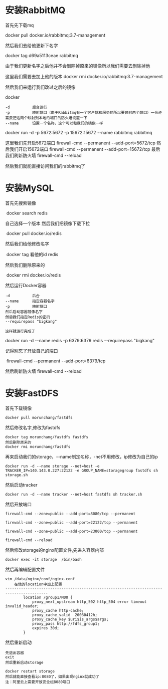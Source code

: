 # 安装RabbitMQ

首先先下载mq

docker pull docker.io/rabbitmq:3.7-management

然后我们去给他更新下名字

docker tag d69a5113ceae rabbitmq

由于我们更新名字之后他并不会删除掉原来的镜像所以我们需要去删除掉他

这里我们需要去加上他的版本
docker rmi docker.io/rabbitmq:3.7-management

然后我们来运行我们改过之后的镜像

docker   

```
-d    		后台运行
-p    		映射端口（由于Rabbitmq有一个客户端和服务的所以要映射两个端口）一会还需要把这两个映射到本地的端口的防火墙设置一下
--name 		设置一个名称，这个可以和我们的镜像一样
```

docker run -d -p 5672:5672 -p 15672:15672 --name rabbitmq rabbitmq



这里我们先开启5672端口
firewall-cmd --permanent --add-port=5672/tcp
然后我们开启15672端口
firewall-cmd --permanent --add-port=15672/tcp
最后我们刷新防火墙
firewall-cmd --reload

然后我们就能直接访问我们的rabbitmq了

# 安装MySQL

首先先搜索镜像



​			docker search redis



自己选择一个版本
然后我们把镜像下载下拉



​			docker pull docker.io/redis



然后我们给他修改名字



​			docker tag 看他的id  redis



然后我们删除原来的



​			docker rmi docker.io/redis



然后运行Docker容器

```
-d 			后台
--name		指定容器名字
-p			映射端口
然后启动容器镜像名字
然后我们指定Redis的密码
--requirepass "bigkang"

这样就运行完成了
```



docker run -d --name redis -p 6379:6379 redis --requirepass "bigkang"



记得别忘了开放自己的端口

​			firewall-cmd --permanent --add-port=6379/tcp

然后刷新防火墙
			firewall-cmd --reload 

## 



# 安装FastDFS

首先下载镜像

```
docker pull morunchang/fastdfs
```

然后修改名字,修改为fastdfs

```
docker tag morunchang/fastdfs fastdfs
然后删除原来的
docker rmi morunchang/fastdfs
```

再来启动我们的storage，--name制定名称，-net不用修改，ip修改为自己的ip

```
docker run -d --name storage --net=host -e TRACKER_IP=140.143.0.227:22122 -e GROUP_NAME=storagegroup fastdfs sh storage.sh
```

然后启动tracker

```
docker run -d --name tracker --net=host fastdfs sh tracker.sh
```

然后开放端口

```
firewall-cmd --zone=public --add-port=8080/tcp --permanent

firewall-cmd --zone=public --add-port=22122/tcp --permanent

firewall-cmd --zone=public --add-port=23000/tcp --permanent

firewall-cmd --reload
```

然后修改storage的nginx配置文件,先进入容器内部

```
docker exec -it storage  /bin/bash
```

然后再编辑配置文件

```
vim /data/nginx/conf/nginx.conf
	在他的location中加上配置
-----------------------------------------------------------------------------------------
        location /group1/M00 {
            proxy_next_upstream http_502 http_504 error timeout invalid_header;
            proxy_cache http-cache;
            proxy_cache_valid  20030412h;
            proxy_cache_key $uri$is_args$args;
            proxy_pass http://fdfs_group1;
            expires 30d;
        }

```

然后重新启动

```
先退出容器
exit
然后重新启动storage

docker restart storage
然后就能直接查看ip:8080了，如果出现nginx就成功了
注：阿里云上需要开放安全组8080端口

```
